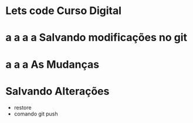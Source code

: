 # Lets code Curso Digital


# a a a a Salvando modificações no git

# a a a As Mudanças

# Salvando Alterações 
* restore
* comando git push